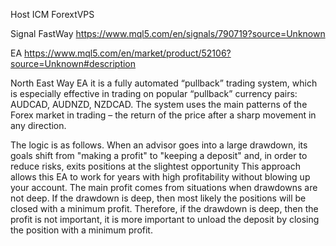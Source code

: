 Host ICM ForextVPS

Signal FastWay
https://www.mql5.com/en/signals/790719?source=Unknown

EA
https://www.mql5.com/en/market/product/52106?source=Unknown#description

North East Way EA it is a fully automated “pullback” trading system, which is especially effective in trading on popular “pullback” currency pairs: AUDCAD, AUDNZD, NZDCAD. The system uses the main patterns of the Forex market in trading – the return of the price after a sharp movement in any direction.

The logic is as follows. When an advisor goes into a large drawdown, its goals shift from "making a profit" to "keeping a deposit" and, in order to reduce risks, exits positions at the slightest opportunity This approach allows this EA to work for years with high profitability without blowing up your account. The main profit comes from situations when drawdowns are not deep. If the drawdown is deep, then most likely the positions will be closed with a minimum profit. Therefore, if the drawdown is deep, then the profit is not important, it is more important to unload the deposit by closing the position with a minimum profit.
